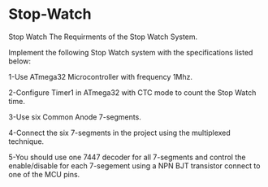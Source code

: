 # Stop-Watch
Stop Watch
The Requirments of the Stop Watch System.

Implement the following Stop Watch system with the specifications listed below:

1-Use ATmega32 Microcontroller with frequency 1Mhz.

2-Configure Timer1 in ATmega32 with CTC mode to count the Stop Watch time.

3-Use six Common Anode 7-segments.

4-Connect the six 7-segments in the project using the multiplexed technique.

5-You should use one 7447 decoder for all 7-segments and control the enable/disable for each 7-segement using a NPN BJT transistor connect to one of the MCU pins. 



